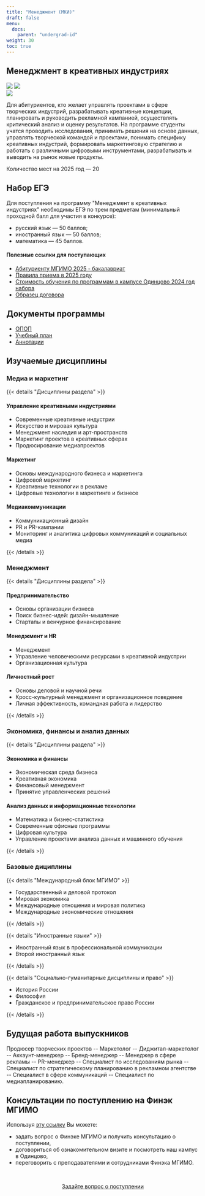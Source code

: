 ```yaml
---
title: "Менеджмент (МКИ)"
draft: false
menu:
  docs:
    parent: "undergrad-id"
weight: 30
toc: true
---
```


## Менеджмент в креативных индустриях

![](https://img.shields.io/badge/Баклавриат-Менеджмент-blue) ![](https://img.shields.io/badge/%D0%95%D0%93%D0%AD-%D0%A0%D1%83%D1%81%D1%81%D0%BA%D0%B8%D0%B9_|_%D0%9C%D0%B0%D1%82%D0%B5%D0%BC%D0%B0%D1%82%D0%B8%D0%BA%D0%B0_|_%D0%98%D0%BD%D0%BE%D1%81%D1%82%D1%80%D0%B0%D0%BD%D0%BD%D1%8B%D0%B9%20%D1%8F%D0%B7%D1%8B%D0%BA-blue)  
![](https://img.shields.io/badge/Всего_мест-25-blue)

Для абитуриентов, кто желает управлять проектами в сфере творческих индустрий, разрабатывать креативные концепции, планировать и руководить рекламной кампанией, осуществлять критический анализ и оценку результатов.
На программе студенты учатся проводить исследования, принимать решения на основе данных, управлять творческой командой и проектами, понимать специфику креативных индустрий, формировать маркетинговую стратегию и работать с различными цифровыми инструментами, разрабатывать и выводить на рынок новые продукты.

Количество мест на 2025 год — 20

## Набор ЕГЭ

Для поступления на программу "Менеджмент в креативных индустриях" необходимы ЕГЭ по трем предметам (минимальный проходной балл для участия в конкурсе):
- русский язык — 50 баллов;
- иностранный язык — 50 баллов;
- математика — 45 баллов.

#### Полезные ссылки для поступающих

- [Абитуриенту МГИМО 2025 - бакалавриат](https://abiturient.mgimo.ru/bakalavriat)
- [Правила приема в 2025 году](https://abiturient.mgimo.ru/pravila-priema)
- [Стоимость обучения по программам в кампусе Одинцово 2024 год набора](https://odin.mgimo.ru/upload/2024/05/odin-fees_2024-25.pdf)
- [Образец договора](http://pk.odin.mgimo.ru/doc/20/bac/obdog/bac.pdf)

## Документы программы

- [ОПОП](https://odin.mgimo.ru/sveden/files/003460.pdf)
- [Учебный план](https://odin.mgimo.ru/sveden/files/003360.pdf)
- [Аннотации](https://odin.mgimo.ru/sveden/files/003182.pdf)

## Изучаемые дисциплины

### Медиа и маркетинг

{{< details "Дисциплины раздела" >}}

#### Управление креативными индустриями

- Современные креативные индустрии
- Искусство и мировая культура
- Менеджмент наследия и арт-пространств
- Маркетинг проектов в креативных сферах
- Продюсирование медиапроектов

#### Маркетинг

- Основы международного бизнеса и маркетинга
- Цифровой маркетинг
- Креативные технологии в рекламе
- Цифровые технологии в маркетинге и бизнесе

#### Медиакоммуникации

- Коммуникационный дизайн
- PR и PR-кампании
- Мониторинг и аналитика цифровых коммуникаций и социальных медиа

{{< /details >}}

### Менеджмент

{{< details "Дисциплины раздела" >}}

#### Предпринимательство

- Основы организации бизнеса
- Поиск бизнес-идей: дизайн-мышление
- Стартапы и венчурное финансирование

#### Менеджмент и HR

- Менеджмент
- Управление человеческими ресурсами в креативной индустрии
- Организационная культура

#### Личностный рост

- Основы деловой и научной речи
- Кросс-культурный менеджмент и организационное поведение
- Личная эффективность, командная работа и лидерство

{{< /details >}}

### Экономика, финансы и анализ данных

{{< details "Дисциплины раздела" >}}

#### Экономика и финансы

- Экономическая среда бизнеса
- Креативная экономика
- Финансовый менеджмент
- Принятие управленческих решений

#### Анализ данных и информационные технологии

- Математика и бизнес-статистика
- Современные офисные программы
- Цифровая культура
- Управление проектами анализа данных и машинного обучения

{{< /details >}}

### Базовые дициплины

{{< details "Международный блок МГИМО" >}}

- Государственный и деловой протокол
- Мировая экономика
- Международные отношения и мировая политика
- Международные экономические отношения

{{< /details >}}

{{< details "Иностранные языки" >}}

- Иностранный язык в профессиональной коммуникации
- Второй иностранный язык

{{< /details >}}

{{< details "Социально-гуманитарные дисциплины и право" >}}

- История России
- Философия
- Гражданское и предпринимательское право России

{{< /details >}}

## Будущая работа выпускников

Продюсер творческих проектов -- Маркетолог -- Диджитал-маркетолог
-- Аккаунт-менеджер -- Бренд-менеджер -- Менеджер в сфере рекламы
-- PR-менеджер -- Специалист по исследованиям рынка
-- Специалист по стратегическому планированию в рекламном агентстве
-- Специалист в сфере коммуникаций
-- Специалист по медиапланированию.

## Консультации по поступлению на Финэк МГИМО

Используя [эту ссылку](https://forms.yandex.ru/u/6837ff0f068ff0c832b6f229/) Вы можете:

- задать вопрос о Финэке МГИМО и получить консультацию о поступлении,
- договориться об ознакомительном визите и посмотреть наш кампус в Одинцово,
- переговорить с преподавателями и сотрудниками Финэка МГИМО.

<br><div align="center">
<a class="btn btn-primary btn-lg px-4 mb-2"  href="https://forms.yandex.ru/u/6837ff0f068ff0c832b6f229/" role="button">Задайте вопрос о поступлении</a>

</div>
